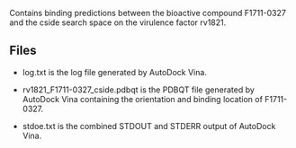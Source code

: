 Contains binding predictions between the bioactive compound F1711-0327 and the cside search space on the virulence factor rv1821.

## Files

- log.txt is the log file generated by AutoDock Vina.

- rv1821_F1711-0327_cside.pdbqt is the PDBQT file generated by AutoDock Vina containing the orientation and binding location of F1711-0327.

- stdoe.txt is the combined STDOUT and STDERR output of AutoDock Vina.

